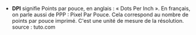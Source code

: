 - **DPI** signifie Points par pouce, en anglais : « Dots Per Inch ». En français, on parle aussi de PPP : Pixel Par Pouce. Cela correspond au nombre de points par pouce imprimé. C'est une unité de mesure de la résolution. source :  tuto.com
